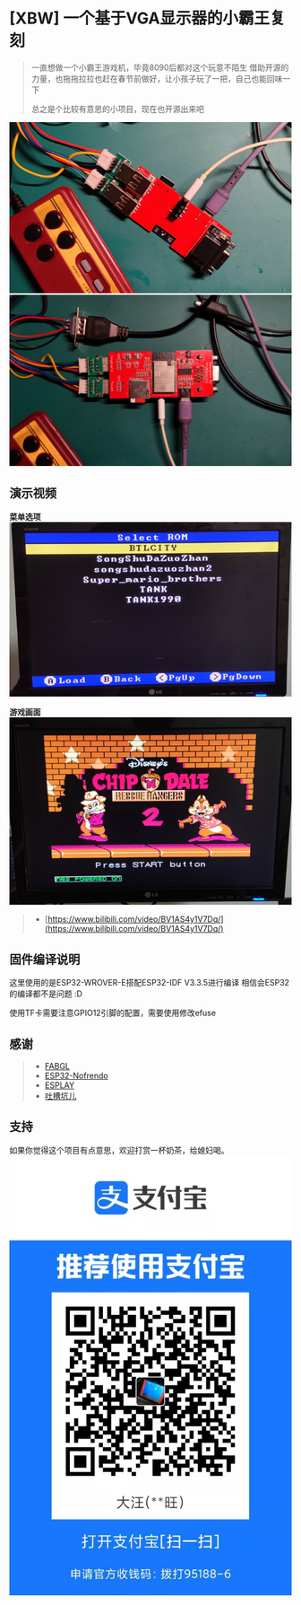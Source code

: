 # [XBW] 一个基于VGA显示器的小霸王复刻
> 一直想做一个小霸王游戏机，毕竟8090后都对这个玩意不陌生
> 借助开源的力量，也拖拖拉拉也赶在春节前做好，让小孩子玩了一把，自己也能回味一下
>
> 总之是个比较有意思的小项目，现在也开源出来吧

![](03.Image/up.png)
![](03.Image/down.png)

## 演示视频
**菜单选项**
    ![](03.Image/title.png)

**游戏画面**
    ![](03.Image/demo.png)

> * [https://www.bilibili.com/video/BV1AS4y1V7Dq/](https://www.bilibili.com/video/BV1AS4y1V7Dq/)


## 固件编译说明
这里使用的是ESP32-WROVER-E搭配ESP32-IDF V3.3.5进行编译
相信会ESP32的编译都不是问题 :D

使用TF卡需要注意GPIO12引脚的配置，需要使用修改efuse

## 感谢
> * [FABGL](http://www.fabglib.org/)
> * [ESP32-Nofrendo](https://github.com/espressif/esp32-nesemu)
> * [ESPLAY](https://github.com/pebri86/esplay_micro_hardware)
> * [吐槽坑儿](https://space.bilibili.com/31312385)

## 支持
如果你觉得这个项目有点意思，欢迎打赏一杯奶茶，给媳妇喝。
    ![](03.Image/SKM.jpg)
